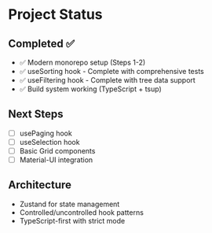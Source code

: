 # Project Status

## Completed ✅

- ✅ Modern monorepo setup (Steps 1-2)
- ✅ useSorting hook - Complete with comprehensive tests
- ✅ useFiltering hook - Complete with tree data support
- ✅ Build system working (TypeScript + tsup)

## Next Steps

- [ ] usePaging hook
- [ ] useSelection hook
- [ ] Basic Grid components
- [ ] Material-UI integration

## Architecture

- Zustand for state management
- Controlled/uncontrolled hook patterns
- TypeScript-first with strict mode
